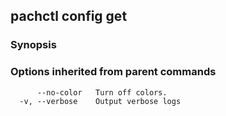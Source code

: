 ## pachctl config get



### Synopsis




### Options inherited from parent commands

```
      --no-color   Turn off colors.
  -v, --verbose    Output verbose logs
```

